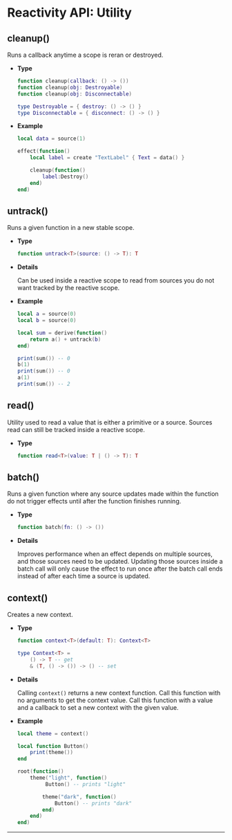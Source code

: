# Reactivity API: Utility

## cleanup()

Runs a callback anytime a scope is reran or destroyed.

- **Type**

    ```lua
    function cleanup(callback: () -> ())
    function cleanup(obj: Destroyable)
    function cleanup(obj: Disconnectable)

    type Destroyable = { destroy: () -> () }
    type Disconnectable = { disconnect: () -> () }
    ```

- **Example**

    ```lua
    local data = source(1)

    effect(function()
        local label = create "TextLabel" { Text = data() }

        cleanup(function()
            label:Destroy()
        end)
    end)
    ```

## untrack()

Runs a given function in a new stable scope.

- **Type**

    ```lua
    function untrack<T>(source: () -> T): T
    ```

- **Details**

    Can be used inside a reactive scope to read from sources you do not want
    tracked by the reactive scope.

- **Example**

    ```lua
    local a = source(0)
    local b = source(0)

    local sum = derive(function()
        return a() + untrack(b)
    end)

    print(sum()) -- 0
    b(1)
    print(sum()) -- 0
    a(1)
    print(sum()) -- 2
    ```

## read()

Utility used to read a value that is either a primitive or a source. Sources
read can still be tracked inside a reactive scope.

- **Type**

    ```lua
    function read<T>(value: T | () -> T): T
    ```

## batch()

Runs a given function where any source updates made within the function do not
trigger effects until after the function finishes running.

- **Type**

    ```lua
    function batch(fn: () -> ())
    ```

- **Details**

    Improves performance when an effect depends on multiple sources, and those
    sources need to be updated. Updating those sources inside a batch call will
    only cause the effect to run once after the batch call ends instead of after
    each time a source is updated.

## context()

Creates a new context.

- **Type**

    ```lua
    function context<T>(default: T): Context<T>

    type Context<T> =
        () -> T -- get
        & (T, () -> ()) -> () -- set
    ```

- **Details**

    Calling `context()` returns a new context function.
    Call this function with no arguments to get the context value.
    Call this function with a value and a callback to set a new context with the
    given value.

- **Example**

    ```lua
    local theme = context()

    local function Button()
        print(theme())
    end

    root(function()
        theme("light", function()
             Button() -- prints "light"

            theme("dark", function()
                Button() -- prints "dark"
            end)
        end)
    end)
    ```

--------------------------------------------------------------------------------
